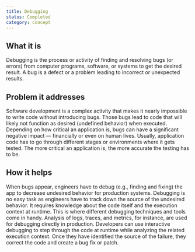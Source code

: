 ```yaml
---
title: Debugging
status: Completed
category: concept
---
```


## What it is

Debugging is the process or activity of finding and resolving bugs (or errors) from computer programs, software, or systems to get the desired result. 
A bug is a defect or a problem leading to incorrect or unexpected results.

## Problem it addresses

Software development is a complex activity that makes it nearly impossible to write code without introducing bugs. 
Those bugs lead to code that will likely not function as desired (undefined behavior) when executed. 
Depending on how critical an application is, bugs can have a significant negative impact — financially or even on human lives. 
Usually, application code has to go through different stages or environments where it gets tested. 
The more critical an application is, the more accurate the testing has to be. 

## How it helps

When bugs appear, engineers have to debug (e.g., finding and fixing) the app to decrease undesired behavior for production systems. 
Debugging is no easy task as engineers have to track down the source of the undesired behavior. 
It requires knowledge about the code itself and the execution context at runtime. 
This is where different debugging techniques and tools come in handy. 
Analysis of logs, traces, and metrics, for instance, are used for debugging directly in production. 
Developers can use interactive debugging to step through the code at runtime while analyzing the related execution context. 
Once they have identified the source of the failure, they correct the code and create a bug fix or patch.

